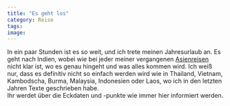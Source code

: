 ```yaml
---
title: "Es geht los"
category: Reise
tags: 
image: 
---
```


In ein paar Stunden ist es so weit, und ich trete meinen Jahresurlaub an. Es geht nach Indien, wobei wie bei jeder meiner vergangenen [Asienreisen](/category/reise) nicht klar ist, wo es genau hingeht und was alles kommen wird. Ich weiß nur, dass es definitiv nicht so einfach werden wird wie in Thailand, Vietnam, Kambodscha, Burma, Malaysia, Indonesien oder Laos, wo ich in den letzten Jahren Texte geschrieben habe.  
Ihr werdet über die Eckdaten und -punkte wie immer hier informiert werden.